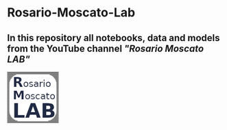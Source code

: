 # Rosario-Moscato-Lab

## In this repository all notebooks, data and models from the YouTube channel *"Rosario Moscato LAB"*

![](RML_Logo.png "Rosario Moscato LAB")
